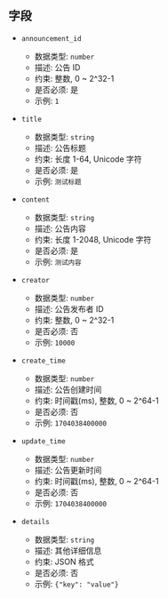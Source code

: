 ## 字段

- `announcement_id`
    - 数据类型: `number`
    - 描述: 公告 ID
    - 约束: 整数, 0 ~ 2^32-1
    - 是否必须: 是
    - 示例: `1`

- `title`
    - 数据类型: `string`
    - 描述: 公告标题
    - 约束: 长度 1-64, Unicode 字符
    - 是否必须: 是
    - 示例: `测试标题`

- `content`
    - 数据类型: `string`
    - 描述: 公告内容
    - 约束: 长度 1-2048, Unicode 字符
    - 是否必须: 是
    - 示例: `测试内容`

- `creator`
    - 数据类型: `number`
    - 描述: 公告发布者 ID
    - 约束: 整数, 0 ~ 2^32-1
    - 是否必须: 否
    - 示例: `10000`

- `create_time`
    - 数据类型: `number`
    - 描述: 公告创建时间
    - 约束: 时间戳(ms), 整数, 0 ~ 2^64-1
    - 是否必须: 否
    - 示例: `1704038400000`

- `update_time`
    - 数据类型: `number`
    - 描述: 公告更新时间
    - 约束: 时间戳(ms), 整数, 0 ~ 2^64-1
    - 是否必须: 否
    - 示例: `1704038400000`

- `details`
    - 数据类型: `string`
    - 描述: 其他详细信息
    - 约束: JSON 格式
    - 是否必须: 否
    - 示例: `{"key": "value"}`

